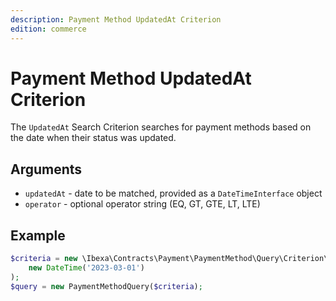```yaml
---
description: Payment Method UpdatedAt Criterion
edition: commerce
---
```


# Payment Method UpdatedAt Criterion

The `UpdatedAt` Search Criterion searches for payment methods based on the date when their status was updated.

## Arguments

- `updatedAt` - date to be matched, provided as a `DateTimeInterface` object
- `operator` - optional operator string (EQ, GT, GTE, LT, LTE)

## Example

``` php
$criteria = new \Ibexa\Contracts\Payment\PaymentMethod\Query\Criterion\UpdatedAt(
    new DateTime('2023-03-01')
);
$query = new PaymentMethodQuery($criteria);
```
